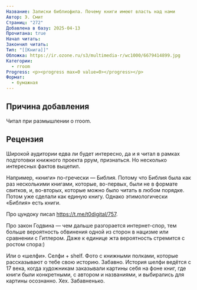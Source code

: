 ```yaml
---
Название: Записки библиофила. Почему книги имеют власть над нами
Автор: Э. Смит
Страниц: "272"
Добавлена в базу: 2025-04-13
Прочитана: true
Начал читать: 
Закончил читать: 
Тип: "[[Книга]]"
Обложка: https://ir.ozone.ru/s3/multimedia-r/wc1000/6679414899.jpg
Категории:
  - rroom
Progress: <p><progress max=0 value=0></progress></p>
Формат:
  - бумажная
---
```

## Причина добавления

Читал при размышлении о rroom.

## Рецензия

Широкой аудитории едва ли будет интересно, да и я читал в рамках подготовки книжного проекта ррум, признаться. Но несколько интересных фактов выцепил.

Например, «книги» по-гречески — Библия. Потому что Библия была как раз несколькими книгами, которые, во-первых, были не в формате свитков, и, во-вторых, которые можно было читать в любом порядке. Потом уже сделали как единую книгу. Однако этимологически «Библия» есть книги.

Про цундоку писал https://t.me/t0digital/757.

Про закон Годвина — чем дальше разгорается интернет-спор, тем больше вероятность обвинения одной из сторон в нацизме или сравнении с Гитлером. Даже к единице жта вероятность стремится с ростом спора:)

Или о «шелфи». Селфи + shelf. Фото с книжными полками, которые рассказывают о тебе свою историю. Забавно. История шелфи ведётся с 17 века, когда художникам заказывали картины себя на фоне книг, где книги были конкретными, с автором и названиями, и выбирались для картины осознанно. Хех. Забавненько.  